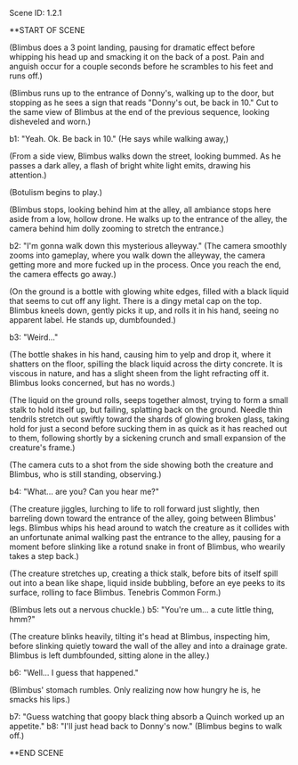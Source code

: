 Scene ID: 1.2.1

**START OF SCENE

(Blimbus does a 3 point landing, pausing for dramatic effect before whipping his head up and smacking it on the back of a post. Pain and anguish occur for a couple seconds before he scrambles to his feet and runs off.)

(Blimbus runs up to the entrance of Donny's, walking up to the door, but stopping as he sees a sign that reads "Donny's out, be back in 10." Cut to the same view of Blimbus at the end of the previous sequence, looking disheveled and worn.)

b1: "Yeah. Ok. Be back in 10." (He says while walking away,)

(From a side view, Blimbus walks down the street, looking bummed. As he passes a dark alley, a flash of bright white light emits, drawing his attention.)

(Botulism begins to play.)

(Blimbus stops, looking behind him at the alley, all ambiance stops here aside from a low, hollow drone. He walks up to the entrance of the alley, the camera behind him dolly zooming to stretch the entrance.)

b2: "I'm gonna walk down this mysterious alleyway." (The camera smoothly zooms into gameplay, where you walk down the alleyway, the camera getting more and more fucked up in the process. Once you reach the end, the camera effects go away.)

(On the ground is a bottle with glowing white edges, filled with a black liquid that seems to cut off any light. There is a dingy metal cap on the top. Blimbus kneels down, gently picks it up, and rolls it in his hand, seeing no apparent label. He stands up, dumbfounded.)

b3: "Weird..."

(The bottle shakes in his hand, causing him to yelp and drop it, where it shatters on the floor, spilling the black liquid across the dirty concrete. It is viscous in nature, and has a slight sheen from the light refracting off it. Blimbus looks concerned, but has no words.)

(The liquid on the ground rolls, seeps together almost, trying to form a small stalk to hold itself up, but failing, splatting back on the ground. Needle thin tendrils stretch out swiftly toward the shards of glowing broken glass, taking hold for just a second before sucking them in as quick as it has reached out to them, following shortly by a sickening crunch and small expansion of the creature's frame.)

(The camera cuts to a shot from the side showing both the creature and Blimbus, who is still standing, observing.)

b4: "What... are you? Can you hear me?"

(The creature jiggles, lurching to life to roll forward just slightly, then barreling down toward the entrance of the alley, going between Blimbus' legs. Blimbus whips his head around to watch the creature as it collides with an unfortunate animal walking past the entrance to the alley, pausing for a moment before slinking like a rotund snake in front of Blimbus, who wearily takes a step back.)

(The creature stretches up, creating a thick stalk, before bits of itself spill out into a bean like shape, liquid inside bubbling, before an eye peeks to its surface, rolling to face Blimbus. Tenebris Common Form.)

(Blimbus lets out a nervous chuckle.) b5: "You're um... a cute little thing, hmm?"

(The creature blinks heavily, tilting it's head at Blimbus, inspecting him, before slinking quietly toward the wall of the alley and into a drainage grate. Blimbus is left dumbfounded, sitting alone in the alley.)

b6: "Well... I guess that happened." 

(Blimbus' stomach rumbles. Only realizing now how hungry he is, he smacks his lips.)

b7: "Guess watching that goopy black thing absorb a Quinch worked up an appetite."
b8: "I'll just head back to Donny's now." (Blimbus begins to walk off.)

**END SCENE



